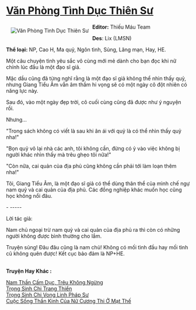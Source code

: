 <a href="https://utruyen.com/van-phong-tinh-duc-thien-su/19099/" title="Văn Phòng Tình Dục Thiên Sư"><h1>Văn Phòng Tình Dục Thiên Sư</h1></a><div style="display:table"><img align="right" style="float: left; padding: 10px;" src="https://utruyen.com/images/story/200x260/van-phong-tinh-duc-thien-su.jpg" alt="Văn Phòng Tình Dục Thiên Sư"><b>Editor:</b> Thiếu Máu Team<p></p><b>Des</b>: Lix (LMSN)<p></p><b>Thể loại:</b> NP, Cao H, Ma quỷ, Ngôn tình, Sủng, Lãng mạn, Hay, HE.<p></p>Một câu chuyện tình yêu sắc vô cùng mới mẻ dành cho bạn đọc khi nữ chính lúc đầu là một đạo sĩ giả.<p></p>Mặc dầu cũng đã từng nghĩ rằng là một đạo sĩ giả không thể nhìn thấy quỷ, nhưng Giang Tiểu Âm vẫn âm thầm hi vọng sẽ có một ngày cô đột nhiên có năng lực này.<p></p>Sau đó, vào một ngày đẹp trời, cô cuối cùng cũng đã được như ý nguyện rồi.<p></p>Nhưng...<p></p>"Trong sách không có viết là sau khi ân ái với quỷ là có thể nhìn thấy quỷ nha!"<p></p>"Bọn quỷ vô lại nhà các anh, tôi không cần, đừng có ỷ vào việc không bị người khác nhìn thấy mà trêu ghẹo tôi nữa!"<p></p>"Còn nữa, cai quản của địa phủ cũng không cần phải tới làm loạn thêm nha!"<p></p>Tôi, Giang Tiểu Âm, là một đạo sĩ giả có thể dùng thân thể của mình chế ngự nam quỷ và cai quản của địa phủ. Các đồng nghiệp khác muốn học cũng học không nổi đâu.<p></p>- -----<p></p>Lời tác giả:<p></p>Nam chủ ngoại trừ nam quỷ và cai quản của địa phủ ra thì còn có những người không được bình thường cho lắm.<p></p>Truyện sủng! Đâu đâu cũng là nam chủ! Không có mối tình đầu hay mối tình cũ không quên được! Kết cục bảo đảm là NP+HE.</div><p><br><b>Truyện Hay Khác :</b></p><a href="https://utruyen.com/nam-than-cam-duc-treu-khong-ngung/19090/" alt="Nam Thần Cấm Dục, Trêu Không Ngừng">Nam Thần Cấm Dục, Trêu Không Ngừng</a><br/><a href="https://github.com/quanluxury/ngontinh_sac/tree/master/truyenhay/24690/" alt="Trọng Sinh Chi Trang Thiển">Trọng Sinh Chi Trang Thiển</a><br/><a href="https://github.com/quanluxury/truyenhot/tree/master/truyenhay/16601/" alt="Trọng Sinh Chi Vong Linh Pháp Sư">Trọng Sinh Chi Vong Linh Pháp Sư</a><br/><a href="https://github.com/quanluxury/ngontinhhot/tree/master/truyenhay/19094/" alt="Cuộc Sống Thần Kinh Của Nữ Cương Thi Ở Mạt Thế">Cuộc Sống Thần Kinh Của Nữ Cương Thi Ở Mạt Thế</a><br/>